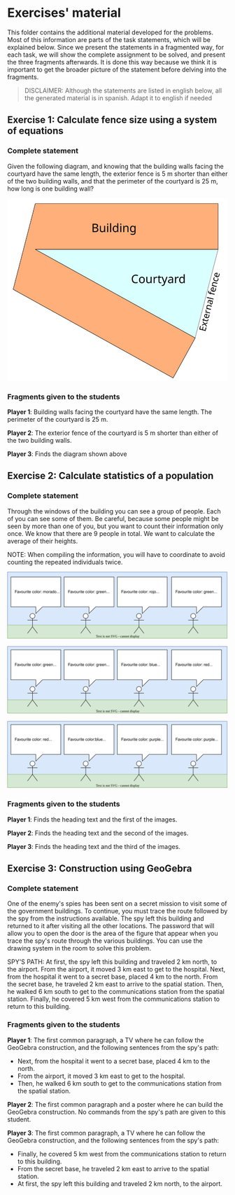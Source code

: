 # Exercises' material

This folder contains the additional material developed for the problems. Most of
this information are parts of the task statements, which will be explained
below. Since we present the statements in a fragmented way, for each task, we
will show the complete assignment to be solved, and present the three fragments
afterwards. It is done this way because we think it is important to get the
broader picture of the statement before delving into the fragments.

> DISCLAIMER: Although the statements are listed in english below, all the
> generated material is in spanish. Adapt it to english if needed

## Exercise 1: Calculate fence size using a system of equations

### Complete statement

Given the following diagram, and knowing that the building walls facing the
courtyard have the same length, the exterior fence is 5 m shorter than either of
the two building walls, and that the perimeter of the courtyard is 25 m, how
long is one building wall?

![Diagram of the building and courtyard](exercise_1/fence_diagram.svg)

### Fragments given to the students

__Player 1__: Building walls facing the courtyard have the same length. The
perimeter of the courtyard is 25 m.

__Player 2__: The exterior fence of the courtyard is 5 m shorter than either of
the two building walls.

__Player 3__: Finds the diagram shown above

## Exercise 2: Calculate statistics of a population

### Complete statement

Through the windows of the building you can see a group of people. Each of you
can see some of them. Be careful, because some people might be seen by more than
one of you, but you want to count their information only once. We know that
there are 9 people in total. We want to calculate the average of their heights.

NOTE: When compiling the information, you will have to coordinate to avoid
counting the repeated individuals twice.

![Population 1](exercise_2/population_1.svg)

![Population 2](exercise_2/population_2.svg)

![Population 3](exercise_2/population_3.svg)

### Fragments given to the students

__Player 1__: Finds the heading text and the first of the images.

__Player 2__: Finds the heading text and the second of the images.

__Player 3__: Finds the heading text and the third of the images.

## Exercise 3: Construction using GeoGebra

### Complete statement

One of the enemy's spies has been sent on a secret mission to visit some of the
government buildings. To continue, you must trace the route followed by the spy
from the instructions available. The spy left this building and returned to it
after visiting all the other locations. The password that will allow you to open
the door is the area of the figure that appear when you trace the spy's route
through the various buildings. You can use the drawing system in the room to
solve this problem.

SPY'S PATH: At first, the spy left this building and traveled 2 km north, to the
airport. From the airport, it moved 3 km east to get to the hospital. Next, from
the hospital it went to a secret base, placed 4 km to the north. From the secret
base, he traveled 2 km east to arrive to the spatial station. Then, he walked 6
km south to get to the communications station from the spatial station. Finally,
he covered 5 km west from the communications station to return to this building.

### Fragments given to the students

__Player 1__: The first common paragraph, a TV where he can follow the GeoGebra
construction, and the following sentences from the spy's path:

- Next, from the hospital it went to a secret base, placed 4 km to the north.
- From the airport, it moved 3 km east to get to the hospital.
- Then, he walked 6 km south to get to the communications station from the
spatial station.

__Player 2__: The first common paragraph and a poster where he can build the
GeoGebra construction. No commands from the spy's path are given to this
student.

__Player 3__: The first common paragraph, a TV where he can follow the GeoGebra
construction, and the following sentences from the spy's path:

- Finally, he covered 5 km west from the communications station to return to
this building.
- From the secret base, he traveled 2 km east to arrive to the spatial station.
- At first, the spy left this building and traveled 2 km north, to the airport.
